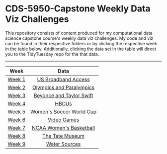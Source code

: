 # CDS-5950-Capstone Weekly Data Viz Challenges

This repository consists of content produced for my computational data science capstone course's weekly data viz challenges. My code and viz can be found in their respective folders or by clicking the respective week in the table below. Additionally, clicking the data set in the table will direct you to the TidyTuesday repo for the that data.

---

| Week | Data |
|:--------:|:-----------:|
| [Week 1]()| [US Broadband Access](https://github.com/rfordatascience/tidytuesday/blob/master/data/2021/2021-05-11/readme.md) |
| [Week 2]() | [Olympics and Paralympics](https://github.com/rfordatascience/tidytuesday/blob/master/data/2021/2021-07-27/readme.md) |
| [Week 3]() | [Beyonce and Taylor Swift](https://github.com/rfordatascience/tidytuesday/blob/master/data/2020/2020-09-29/readme.md) |
| [Week 4]() | [HBCUs](https://github.com/rfordatascience/tidytuesday/blob/master/data/2021/2021-02-02/readme.md) |
| [Week 5]() | [Women's Soccer World Cup](https://github.com/rfordatascience/tidytuesday/tree/master/data/2019/2019-07-09) |
| [Week 6]() | [Video Games](https://github.com/rfordatascience/tidytuesday/blob/master/data/2021/2021-03-16/readme.md) |
| [Week 7]() | [NCAA Women's Basketball](https://github.com/rfordatascience/tidytuesday/blob/master/data/2020/2020-10-06/readme.md) |
| [Week 8]() | [The Tate Museum](https://github.com/rfordatascience/tidytuesday/blob/master/data/2021/2021-01-12/readme.md) |
| [Week 9]()| [Water Sources](https://github.com/rfordatascience/tidytuesday/blob/master/data/2021/2021-05-04/readme.md) |

